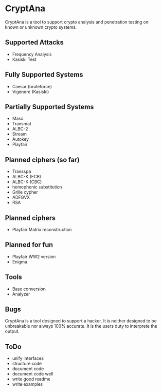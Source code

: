 # CryptAna

CryptAna is a tool to support crypto analysis and penetration testing on known or unknown crypto systems.

## Supported Attacks
 - Frequency Analysis
 - Kasiski Test

## Fully Supported Systems
 - Caesar (bruteforce)
 - Vigenere (Kasiski)

## Partially Supported Systems
 - Masc
 - Transmat
 - ALBC-2
 - Stream
 - Autokey
 - Playfair

## Planned ciphers (so far)
 - Transspa
 - ALBC-K (ECB)
 - ALBC-K (CBC)
 - homophonic substitution
 - Grille cypher
 - ADFGVX
 - RSA

 ## Planned ciphers
  - Playfair Matrix reconstruction

## Planned for fun
 - Playfair WW2 version
 - Enigma

## Tools
 - Base conversion
 - Analyzer

## Bugs
CryptAna is a tool designed to support a hacker. It is neither designed to be unbreakable nor always 100% accurate. It is the users duty to interprete the output.

## ToDo
 - unify interfaces
 - structure code
 - document code
 - document code well
 - write good readme
 - write examples